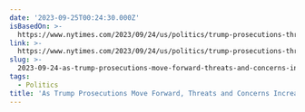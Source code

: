 ```yaml
---
date: '2023-09-25T00:24:30.000Z'
isBasedOn: >-
  https://www.nytimes.com/2023/09/24/us/politics/trump-prosecutions-threats-violence.html
link: >-
  https://www.nytimes.com/2023/09/24/us/politics/trump-prosecutions-threats-violence.html
slug: >-
  2023-09-24-as-trump-prosecutions-move-forward-threats-and-concerns-increase-the-new
tags:
  - Politics
title: 'As Trump Prosecutions Move Forward, Threats and Concerns Increase - The New'
---
```


